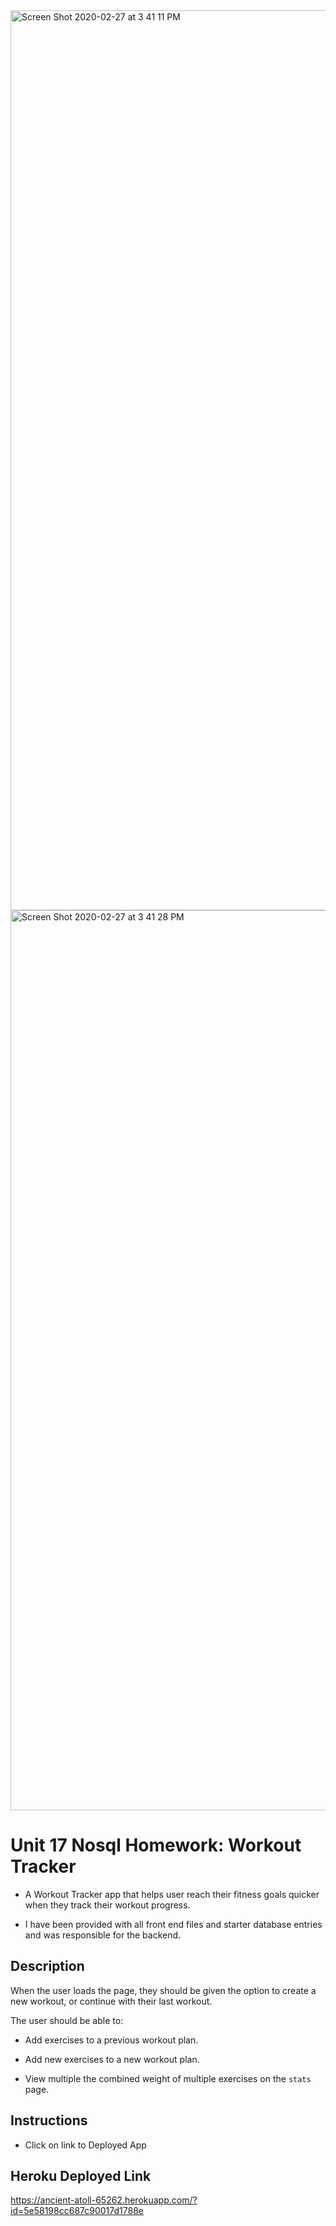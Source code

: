 <img width="1440" alt="Screen Shot 2020-02-27 at 3 41 11 PM" src="https://user-images.githubusercontent.com/53281244/75485115-1ca8e600-5978-11ea-90f3-3d140215ff26.png">
<img width="1440" alt="Screen Shot 2020-02-27 at 3 41 28 PM" src="https://user-images.githubusercontent.com/53281244/75485119-1fa3d680-5978-11ea-8044-8370c7184f2f.png">

# Unit 17 Nosql Homework: Workout Tracker

  * A Workout Tracker app that helps user reach their fitness goals quicker when they track their workout progress.  

  * I have been provided with all front end files and starter database entries and was responsible for the backend.


## Description 
When the user loads the page, they should be given the option to create a new workout, or continue with their last workout.

The user should be able to:

  * Add exercises to a previous workout plan.

  * Add new exercises to a new workout plan.

  * View multiple the combined weight of multiple exercises on the `stats` page.

## Instructions

  * Click on link to Deployed App 

## Heroku Deployed Link

https://ancient-atoll-65262.herokuapp.com/?id=5e58198cc687c90017d1788e





  


